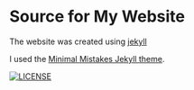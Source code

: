 # Source for My Website

The website was created using [jekyll](https://jekyllrb.com/tutorials/home/)

I used the [Minimal Mistakes Jekyll theme](https://mmistakes.github.io/minimal-mistakes/).

[![LICENSE](https://img.shields.io/badge/license-MIT-lightgrey.svg)](https://raw.githubusercontent.com/mmistakes/minimal-mistakes/master/LICENSE)
